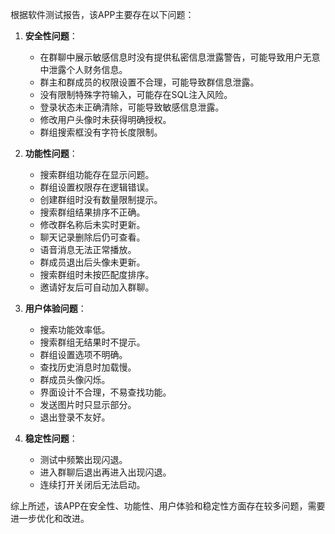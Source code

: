 根据软件测试报告，该APP主要存在以下问题：

1. **安全性问题**：
   - 在群聊中展示敏感信息时没有提供私密信息泄露警告，可能导致用户无意中泄露个人财务信息。
   - 群主和群成员的权限设置不合理，可能导致群信息泄露。
   - 没有限制特殊字符输入，可能存在SQL注入风险。
   - 登录状态未正确清除，可能导致敏感信息泄露。
   - 修改用户头像时未获得明确授权。
   - 群组搜索框没有字符长度限制。

2. **功能性问题**：
   - 搜索群组功能存在显示问题。
   - 群组设置权限存在逻辑错误。
   - 创建群组时没有数量限制提示。
   - 搜索群组结果排序不正确。
   - 修改群名称后未实时更新。
   - 聊天记录删除后仍可查看。
   - 语音消息无法正常播放。
   - 群成员退出后头像未更新。
   - 搜索群组时未按匹配度排序。
   - 邀请好友后可自动加入群聊。

3. **用户体验问题**：
   - 搜索功能效率低。
   - 搜索群组无结果时不提示。
   - 群组设置选项不明确。
   - 查找历史消息时加载慢。
   - 群成员头像闪烁。
   - 界面设计不合理，不易查找功能。
   - 发送图片时只显示部分。
   - 退出登录不友好。

4. **稳定性问题**：
   - 测试中频繁出现闪退。
   - 进入群聊后退出再进入出现闪退。
   - 连续打开关闭后无法启动。

综上所述，该APP在安全性、功能性、用户体验和稳定性方面存在较多问题，需要进一步优化和改进。